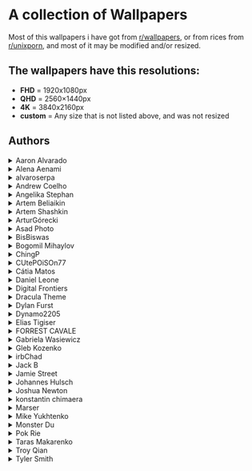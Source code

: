 # A collection of Wallpapers

Most of this wallpapers i have got from [r/wallpapers](https://www.reddit.com/r/wallpapers/), or from rices from [r/unixporn](https://www.reddit.com/r/unixporn/), and most of it may be modified and/or resized.

## The wallpapers have this resolutions:
- **FHD** = 1920x1080px
- **QHD** = 2560×1440px
- **4K** = 3840x2160px
- **custom** = Any size that is not listed above, and was not resized

## **Authors**

<details>
<summary>Aaron Alvarado</summary>

- [Unsplash](https://unsplash.com/@aaronalvaradome)

    <details>
    <summary>Wallpapers</summary>

    <a href="https://unsplash.com/photos/OZSNnAU5RPk">
      <img src="./authors/Aaron Alvarado/forest-path-(QHD).jpg" title="black metal bridge near trees" width=600/>
    </a>

    </details>
</details>


<details>
<summary>Alena Aenami</summary>

- [ArtStation](https://www.artstation.com/aenamiart)
- [Links](https://linktr.ee/aenami)

    <details>
    <summary>Wallpapers</summary>

    <a href="https://www.artstation.com/artwork/259YY">
      <img src="./authors/Alena Aenami/colourful-traffic-lights-(FHD).jpg" title="7 p.m." width="600"/>
    </a>

    <a href="https://www.artstation.com/artwork/4bX4eY">
      <img src="./authors/Alena Aenami/endless-(FHD).jpg" title="Endless" width=600/>
    </a>

    <a href="https://www.artstation.com/artwork/9eKmBN">
      <img src="./authors/Alena Aenami/eternity-(FHD).jpg" title="Eternity" width=600/>
    </a>

    <a href="https://www.artstation.com/artwork/w8yDNV">
      <img src="./authors/Alena Aenami/horizon-(FHD).jpg" title="Horizon" width=600/>
    </a>

    <a href="https://www.artstation.com/artwork/xNebE">
      <img src="./authors/Alena Aenami/lighthouse-(FHD).jpg" title="Guiding Light" width=600/>
    </a>

    <a href="https://www.artstation.com/artwork/J91ZxD">
      <img src="./authors/Alena Aenami/lost-(FHD).jpg" title="Lost In Between" width=600/>
    </a>

    <a href="https://www.artstation.com/artwork/LyG3K">
      <img src="./authors/Alena Aenami/eclipse-(FHD).jpg" title="Eclipse" width=600/>
    </a>

    <a href="https://www.deviantart.com/aenami/art/Northern-Lights-685148797">
      <img src="./authors/Alena Aenami/northern-lights-(FHD).jpg" title="Northern Lights" width=600/>
    </a>

    <a href="https://www.artstation.com/artwork/4Xa124">
      <img src="./authors/Alena Aenami/stardust-(FHD).jpg" title="Stardust" width=600/>
    </a>

    <a href="https://www.artstation.com/artwork/r9lEY2">
      <img src="./authors/Alena Aenami/escape-(FHD).jpg" title="Escape" width=600/>
    </a>

    </details>
</details>


<details>
<summary>alvaroserpa</summary>

- [DeviantArt](https://www.deviantart.com/alvaroserpa)

    <details>
    <summary>Wallpapers</summary>

    <a href="https://www.deviantart.com/alvaroserpa/art/loneliness-894844696">
      <img src="./authors/alvaroserpa/loneliness-(4K).jpg" title="loneliness" width=600/>
    </a>

    </details>
</details>


<details>
<summary>Andrew Coelho</summary>

- [Unsplash](https://unsplash.com/@andrewcoelho)

    <details>
    <summary>Wallpapers</summary>

    <a href="https://unsplash.com/photos/aL7SA1ASVdQ">
      <img src="./authors/Andrew Coelho/pine-forest-(4K).jpg" title="Lush green pine forest" width=600/>
    </a>

    </details>
</details>


<details>
<summary>Angelika Stephan</summary>

- [flickr](https://www.flickr.com/people/desomnis/)

    <details>
    <summary>Wallpapers</summary>

    <a href="https://www.flickr.com/photos/desomnis/26511988609/in/explore-2017-11-09/">
      <img src="./authors/Angelika Stephan/misty-mountains-(FHD).jpg" title="Hallstatt" width=600/>
    </a>

    </details>
</details>


<details>
<summary>Artem Beliaikin</summary>

- [Unsplash](https://unsplash.com/@belart84)

    <details>
    <summary>Wallpapers</summary>

    <a href="https://unsplash.com/photos/rock-formation-on-body-of-water-surrounded-by-trees-during-daytime-sVhRMCyo1_Y">
      <img src="./authors/Artem Beliaikin/seashore-(FHD).jpg" title="rock formation on body of water surrounded by trees during daytime" width=600/>
    </a>

    </details>
</details>


<details>
<summary>Artem Shashkin</summary>

- [ArtStation](https://artyom.artstation.com/)
- [Instagram](https://www.instagram.com/artem_shashkin_art/)

    <details>
    <summary>Wallpapers</summary>

    <a href="https://artyom.artstation.com/projects/ybx488">
      <img src="./authors/Artem Shashkin/mystery-shack-(FHD).jpg" title="Mystery Shack 2.0" width=600/>
    </a>

    <a href="https://artyom.artstation.com/projects/L20yVK">
      <img src="./authors/Artem Shashkin/conquistadors-first-expedition-(custom).jpg" title="Conquistadors. First expedition / image 2" width=600/>
    </a>

    </details>
</details>


<details>
<summary>ArturGórecki</summary>

- [Pixabay](https://pixabay.com/users/arturg%C3%B3recki-2233926/)

    <details>
    <summary>Wallpapers</summary>

    <a href="https://pixabay.com/photos/twilight-replacement-lamp-lantern-2291361/">
      <img src="./authors/ArturGórecki/morning-lantern-(custom).jpg" title="twilight-replacement-lamp-lantern" width=600/>
    </a>

    </details>
</details>


<details>
<summary>Asad Photo</summary>

- [Pexels](https://www.pexels.com/@asadphoto/)

    <details>
    <summary>Wallpapers</summary>

    <a href="https://www.pexels.com/photo/photo-of-beach-during-nighttime-1450361/">
      <img src="./authors/Asad Photo/purple-beach-(4K).jpg" title="Photo of Beach During Nighttime" width=600/>
    </a>

    </details>
</details>


<details>
<summary>BisBiswas</summary>

- [ArtStation](https://imbis.artstation.com/)
- [DeviantArt](https://www.deviantart.com/bisbiswas)
- [Instagram](https://www.instagram.com/hereisbis/)

    <details>
    <summary>Wallpapers</summary>

    <a href="https://www.artstation.com/artwork/Le5rER">
      <img src="./authors/BisBiswas/here-comes-mr-pumpkin-(FHD).jpg" title="Here Comes Mr. Pumpkin" width=600/>
    </a>

    <a href="https://www.artstation.com/artwork/AqPGYq">
      <img src="./authors/BisBiswas/dreamy-night-(FHD).jpg" title="Dreamy Night" width=600/>
    </a>

    <a href="https://www.deviantart.com/bisbiswas/art/Together-Alone-882985197">
      <img src="./authors/BisBiswas/together-alone-(FHD).jpg" title="Together Alone" width=600/>
    </a>

    <a href="https://www.deviantart.com/bisbiswas/art/Wayward-Clouds-893359947">
      <img src="./authors/BisBiswas/wayward-clouds-(FHD).jpg" title="Wayward Clouds" width=600/>
    </a>

    </details>
</details>


<details>
<summary>Bogomil Mihaylov</summary>

- [Unsplash](https://unsplash.com/@bogomi)
- [Instagram](https://instagram.com/ojobojo)

    <details>
    <summary>Wallpapers</summary>

    <a href="https://unsplash.com/photos/RONnMobq0_Y">
      <img src="./authors/Bogomil Mihaylov/white-wall-(custom).jpg" title="white wall photo" width=600/>
    </a>

    </details>
</details>


<details>
<summary>ChingP</summary>

- [Reddit](https://www.reddit.com/user/ChingP/)

    <details>
    <summary>Wallpapers</summary>

    <a href="https://www.reddit.com/r/japanpics/comments/6ac3zq/gion_after_rain_oc4751x3167/">
      <img src="./authors/ChingP/rain-on-alley-(4K).jpg" title="Gion after rain" width=600/>
    </a>

    </details>
</details>


<details>
<summary>CUtePOiSOn77</summary>

- [Reddit](https://www.reddit.com/user/CUtePOiSOn77/)

    <details>
    <summary>Wallpapers</summary>

    <a href="https://www.reddit.com/r/glitch_art/comments/mv1hzu/skull_oc/">
      <img src="./authors/CUtePOiSOn77/skull-(4K).jpg" title="Skull" width=600/>
    </a>

    </details>
</details>


<details>
<summary>Cátia Matos</summary>

- [Pexels](https://www.pexels.com/@catiamatos)
- [Darkroom](https://catiamatos.darkroom.tech/)
- [Instagram](https://www.instagram.com/catia.matos/)

    <details>
    <summary>Wallpapers</summary>

    <a href="https://www.pexels.com/photo/green-leaves-1072179/">
      <img src="./authors/Cátia Matos/green-leaves-(4K).jpg" title="Green Leaves" width=600/>
    </a>

    </details>
</details>


<details>
<summary>Daniel Leone</summary>

- [His website](https://danielleone.com/)
- [Unsplash](https://unsplash.com/@danielleone)

    <details>
    <summary>Wallpapers</summary>

    <a href="https://unsplash.com/photos/g30P1zcOzXo">
      <img src="./authors/Daniel Leone/snowy-mountain-photo-(4K).jpg" title="snowy mountain" width=600/>
    </a>

    </details>
</details>


<details>
<summary>Digital Frontiers</summary>

- [ArtStation](https://digitalfrontiers.artstation.com/)

    <details>
    <summary>Wallpapers</summary>

    <a href="https://www.artstation.com/artwork/gb3BK">
      <img src="./authors/Digital Frontiers/cursed-forest-(FHD).jpg" title="The Cursed Forest" width=600/>
    </a>

    </details>
</details>


<details>
<summary>Dracula Theme</summary>

- [Dracula site](https://draculatheme.com/)
- [GitHub](https://github.com/dracula/dracula-theme)

    <details>
    <summary>Wallpapers</summary>

    <a href="https://draculatheme.com/wallpaper">
      <img src="./authors/Dracula Theme/arch-dracula-(4K).jpg" title="Arch Dracula" width=600/>
    </a>

    </details>
</details>


<details>
<summary>Dylan Furst</summary>

- [500px](https://500px.com/p/fursty?view=photos)
- [Instagram](https://www.instagram.com/fursty/)

    <details>
    <summary>Wallpapers</summary>

    <a href="https://500px.com/photo/126434873/Down-Into-The-Fog-by-Dylan-Furst/">
      <img src="./authors/Dylan Furst/down-into-the-fog-(QHD).jpg" title="Down Into The Fog" width=600/>
    </a>

    </details>
</details>


<details>
<summary>Dynamo2205</summary>

- [Reddit](https://www.reddit.com/user/Dynamo2205/)

    <details>
    <summary>Wallpapers</summary>

    <a href="https://www.reddit.com/r/wallpaper/comments/ql4fk4/3840x2160_oc_cubes/">
      <img src="./authors/Dynamo2205/cubes-(4K).jpg" title="Cubes" width=600/>
    </a>

    </details>
</details>


<details>
<summary>Elias Tigiser</summary>

- [Pexels](https://www.pexels.com/@elias-tigiser-411757)
- [Instagram](https://www.instagram.com/elias_tigiser/)

    <details>
    <summary>Wallpapers</summary>

    <a href="https://www.pexels.com/photo/photo-of-fern-plants-2757549/">
      <img src="./authors/Elias Tigiser/mystic-ferns-(4K).jpg" title="Photo of Fern Plants" width=600/>
    </a>

    </details>
</details>


<details>
<summary>FORREST CAVALE</summary>

- [Unsplash](https://unsplash.com/@forrestcavale)

    <details>
    <summary>Wallpapers</summary>

    <a href="https://unsplash.com/photos/mountain-covered-with-green-trees-qfmd9bu7IgA">
      <img src="./authors/FORREST CAVALE/foggy-forest-(custom).jpg" title="Fog over woody hills" width=600/>
    </a>

    </details>
</details>


<details>
<summary>Gabriela Wasiewicz</summary>

- [ArtStation](https://glla.artstation.com/)

    <details>
    <summary>Wallpapers</summary>

    <a href="https://www.artstation.com/artwork/XnGx8L">
      <img src="./authors/Gabriela Wasiewicz/koi-moon-(4K).jpg" title="Spirit World" width=600/>
    </a>

    </details>
</details>


<details>
<summary>Gleb Kozenko</summary>

- [Unsplash](https://unsplash.com/@glebson)
- [Instagram](https://www.instagram.com/gleb.kozenko/)

    <details>
    <summary>Wallpapers</summary>

    <a href="https://unsplash.com/photos/1v-snxcyHHk">
      <img src="./authors/Gleb Kozenko/ocean-waves-(4K).jpg" title="aerial photography of ocean waves" width=600/>
    </a>

    </details>
</details>


<details>
<summary>irbChad</summary>

- [Reddit](https://www.reddit.com/user/irbChad/)

    <details>
    <summary>Wallpapers</summary>

    <a href="https://www.reddit.com/r/wallpapers/comments/868o8h/made_some_sea_of_thieves_wallpapers_single_and/">
      <img src="./authors/irbChad/sea-of-thieves-(FHD).jpg" title="Made some Sea of Thieves wallpapers" width=600/>
    </a>

    </details>
</details>


<details>
<summary>Jack B</summary>

- [Unsplash](https://unsplash.com/@nervum)

    <details>
    <summary>Wallpapers</summary>

    <a href="https://unsplash.com/photos/a-pier-with-a-building-on-it-in-the-middle-of-the-ocean-47cwKc0BC3k">
      <img src="./authors/Jack B/herne-bay-pier-(custom).jpg" title="Sunrise at the derelict part of the Herne Bay pier" width=600/>
    </a>

    <a href="https://unsplash.com/photos/silhouette-of-mountain-beside-body-of-water-during-sunset-PHddAjnhwSI">
      <img src="./authors/Jack B/purple-lake-(4K).jpg" title="silhouette of mountain beside body of water during sunset" width=600/>
    </a>

    </details>
</details>


<details>
<summary>Jamie Street</summary>

- [Unsplash](https://unsplash.com/@jamie452)

    <details>
    <summary>Wallpapers</summary>

    <a href="https://unsplash.com/photos/golden-gate-bridge-san-francisco-california-taken-under-clear-sky-SN6126il5Vc">
      <img src="./authors/Jamie Street/golden-gate-bridge-(4K).jpg" title="Golden Gate Bridge, San Francisco, California taken under clear sky" width=600/>
    </a>

    </details>
</details>


<details>
<summary>Johannes Hulsch</summary>

- [His website](https://johanneshulsch.de/)
- [flickr](https://www.flickr.com/photos/95951531@N05/)
- [500px](https://500px.com/p/bokehm0n?view=photos)
- [Instagram](https://www.instagram.com/bokehm0n/)

    <details>
    <summary>Wallpapers</summary>

    <a href="https://www.flickr.com/photos/95951531@N05/39714562674/">
      <img src="./authors/Johannes Hulsch/canyons-of-iceland-(custom).jpg" title="Canyons of Iceland" width=600/>
    </a>

    <a href="https://www.flickr.com/photos/95951531@N05/24943300409/">
      <img src="./authors/Johannes Hulsch/snowy-bridge-(custom).jpg" title="Across the bridge" width=600/>
    </a>

    </details>
</details>


<details>
<summary>Joshua Newton</summary>

- [Unsplash](https://unsplash.com/@joshuanewton)
- [Instagram](https://www.instagram.com/momentsbyjosh/)

    <details>
    <summary>Wallpapers</summary>

    <a href="https://unsplash.com/photos/LxQe7xNGHJA">
      <img src="./authors/Joshua Newton/house-in-the-jungle-(4K).jpg" title="landscape photography of brown house surrounded by green leafed trees during daytime" width=600/>
    </a>

    </details>
</details>


<details>
<summary>konstantin chimaera</summary>

- [Unsplash](https://unsplash.com/@chimaerra)

    <details>
    <summary>Wallpapers</summary>

    <a href="https://unsplash.com/photos/L9DhSbhKJG4">
      <img src="./authors/konstantin chimaera/trains-(4K).jpg" title="my love belongs to trains." width=600/>
    </a>

    </details>
</details>


<details>
<summary>Marser</summary>

- [flickr](https://www.flickr.com/photos/marser/)

    <details>
    <summary>Wallpapers</summary>

    <a href="https://www.flickr.com/photos/marser/3746392026/in/photostream/">
      <img src="./authors/Marser/shape-of-happiness-(custom).jpg" title="shape of happiness" width=600/>
    </a>

    <a href="https://www.flickr.com/photos/marser/30386293873/">
      <img src="./authors/Marser/autumn-foliage-(4K).jpg" title="momiji '16 - autumn foliage" width=600/>
    </a>

    </details>
</details>


<details>
<summary>Mike Yukhtenko</summary>

- [Unsplash](https://unsplash.com/@yamaicle)
- [Instagram](https://www.instagram.com/ya.maicle/)

    <details>
    <summary>Wallpapers</summary>

    <a href="https://unsplash.com/photos/a2kD4b0KK4s">
      <img src="./authors/Mike Yukhtenko/dark-grey-mountain-(FHD).jpg" title="desert at night" width=600/>
    </a>

    </details>
</details>


<details>
<summary>Monster Du</summary>

- [ArtStation](https://dumonster.artstation.com/)

    <details>
    <summary>Wallpapers</summary>

    <a href="https://www.artstation.com/artwork/v2N1A6">
      <img src="./authors/Monster Du/marshland-(FHD).jpg" title="Marshland" width=600/>
    </a>

    </details>
</details>


<details>
<summary>Pok Rie</summary>

- [Pexels](https://www.pexels.com/@pok-rie-33563)
- [Instagram](https://www.instagram.com/pok_rie/)

    <details>
    <summary>Wallpapers</summary>

    <a href="https://www.pexels.com/photo/brown-boat-dock-140140/">
      <img src="./authors/Pok Rie/brown-boat-dock-(custom).jpg" title="Brown Boat Dock" width=600/>
    </a>

    </details>
</details>


<details>
<summary>Taras Makarenko</summary>

- [Pexels](https://www.pexels.com/@taras-makarenko-188506)
- [Instagram](https://instagram.com/gotocalifornia/)

    <details>
    <summary>Wallpapers</summary>

    <a href="https://www.pexels.com/photo/timelapse-photography-of-lake-593185/">
      <img src="./authors/Taras Makarenko/lake-timelapse-(custom).jpg" title="Timelapse Photography of Lake" width=600/>
    </a>

    </details>
</details>


<details>
<summary>Troy Qian</summary>

- [Unsplash](https://unsplash.com/@troyqian)
- [Instagram](https://instagram.com/ycq_troy)

    <details>
    <summary>Wallpapers</summary>

    <a href="https://unsplash.com/photos/AHC2GEyBQFc">
      <img src="./authors/Troy Qian/chalet-in-the-snow-(4K).jpg" title="Chalet in the snow" width=600/>
    </a>

    </details>
</details>


<details>
<summary>Tyler Smith</summary>

- [ArtStation](https://tsmith3d.artstation.com/)

    <details>
    <summary>Wallpapers</summary>

    <a href="https://www.artstation.com/artwork/YeEJ86">
      <img src="./authors/Tyler Smith/blue-lagoon-(4K).jpg" title="Blue Lagoon" width=600/>
    </a>

    <a href="https://www.artstation.com/artwork/284RKy">
      <img src="./authors/Tyler Smith/ancient-temple-valley-(4K).jpg" title="Ancient Temple Valley" width=600/>
    </a>

    <a href="https://www.artstation.com/artwork/eaW1yZ">
      <img src="./authors/Tyler Smith/bird-statue-on-mountain-(4K).jpg" title="Bird Statue on a Mountain Top" width=600/>
    </a>

    <a href="https://www.artstation.com/artwork/nYrvkO">
      <img src="./authors/Tyler Smith/pink-temple-in-forest-(4K).jpg" title="Pink Temple in Forest" width=600/>
    </a>

    </details>
</details>
